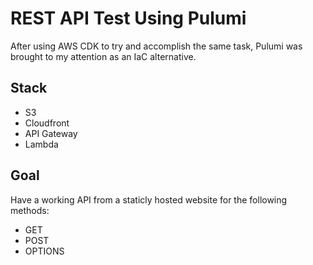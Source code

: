 # REST API Test Using Pulumi
After using AWS CDK to try and accomplish the same task, Pulumi was brought to my attention as an IaC alternative.

## Stack
 - S3
 - Cloudfront
 - API Gateway
 - Lambda

## Goal
Have a working API from a staticly hosted website for the following methods:
 - GET
 - POST
 - OPTIONS
